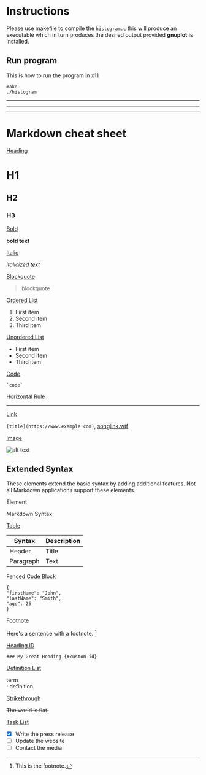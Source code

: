 # Instructions

Please use makefile to compile the `histogram.c` this will produce an executable which in turn produces the desired output provided **gnuplot** is installed.

## Run program
This is how to run the program in x11

    make
    ./histogram
   







---
---
---

# Markdown cheat sheet

[Heading](https://www.markdownguide.org/basic-syntax/#headings)

# H1  
## H2  
### H3

[Bold](https://www.markdownguide.org/basic-syntax/#bold)

**bold text**

[Italic](https://www.markdownguide.org/basic-syntax/#italic)

*italicized text*

[Blockquote](https://www.markdownguide.org/basic-syntax/#blockquotes-1)

> blockquote

[Ordered List](https://www.markdownguide.org/basic-syntax/#ordered-lists)

1. First item  
2. Second item  
3. Third item  


[Unordered List](https://www.markdownguide.org/basic-syntax/#unordered-lists)

- First item  
- Second item  
- Third item  


[Code](https://www.markdownguide.org/basic-syntax/#code)

`` `code` ``

[Horizontal Rule](https://www.markdownguide.org/basic-syntax/#horizontal-rules)

---

[Link](https://www.markdownguide.org/basic-syntax/#links)

`[title](https://www.example.com)`, [songlink.wtf](songlink.wtf)

[Image](https://www.markdownguide.org/basic-syntax/#images-1)

![alt text](image.jpg)

## Extended Syntax[](https://www.markdownguide.org/cheat-sheet/#extended-syntax)

These elements extend the basic syntax by adding additional features. Not all Markdown applications support these elements.

Element

Markdown Syntax

[Table](https://www.markdownguide.org/extended-syntax/#tables)

| Syntax | Description |  
| ----------- | ----------- |  
| Header | Title |  
| Paragraph | Text |

[Fenced Code Block](https://www.markdownguide.org/extended-syntax/#fenced-code-blocks)

 ```  
{  
"firstName": "John",  
"lastName": "Smith",  
"age": 25  
}  
``` 

[Footnote](https://www.markdownguide.org/extended-syntax/#footnotes)

Here's a sentence with a footnote. [^1]  
  
[^1]: This is the footnote.

[Heading ID](https://www.markdownguide.org/extended-syntax/#heading-ids)

`### My Great Heading {#custom-id}`

[Definition List](https://www.markdownguide.org/extended-syntax/#definition-lists)

term  
: definition

[Strikethrough](https://www.markdownguide.org/extended-syntax/#strikethrough)

~~The world is flat.~~

[Task List](https://www.markdownguide.org/extended-syntax/#task-lists)

- [x] Write the press release  
- [ ] Update the website  
- [ ] Contact the media
